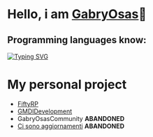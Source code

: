 # Hello, i am [GabryOsas](https://t.me/GabryOsas "My telegram")👋
## Programming languages know:
[![Typing SVG](https://readme-typing-svg.demolab.com/?lines=Java+Medium;Python+Base)](https://git.io/typing-svg)
# My personal project
+ [FiftyRP](https://t.me/FiftyRP "My Roleplay Server")
+ [GMDIDevelopment](https://t.me/GMDIdevelopment "Developer Team")
+ GabryOsasCommunity **ABANDONED**
+ [Ci sono aggiornamenti](https://sites.google.com/view/ci-sono-aggiornamenti/home-page/giochi-consigliati "Site of videogame news") **ABANDONED**

